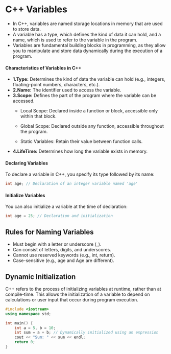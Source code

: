 # C++ Variables
- In C++, variables are named storage locations in memory that are used to store data. 
- A variable has a type, which defines the kind of data it can hold, and a name, which is used to refer to the variable in the program.
- Variables are fundamental building blocks in programming, as they allow you to manipulate and store data dynamically during the execution of a program.

#### Characteristics of Variables in C++
- **1.Type:** Determines the kind of data the variable can hold (e.g., integers, floating-point numbers, characters, etc.).
-  **2.Name:** The identifier used to access the variable.
-  **3.Scope:** Defines the part of the program where the variable can be accessed.
     -  Local Scope: Declared inside a function or block, accessible only within that block.

     - Global Scope: Declared outside any function, accessible throughout the program.

     - Static Variables: Retain their value between function calls.
-  **4.LifeTime:** Determines how long the variable exists in memory.
  
####  Declaring Variables
To declare a variable in C++, you specify its type followed by its name:
```cpp
int age; // Declaration of an integer variable named 'age'
```
####  Initialize Variables
You can also initialize a variable at the time of declaration:
```cpp
int age = 25; // Declaration and initialization
```
## Rules for Naming Variables
- Must begin with a letter or underscore (_).
- Can consist of letters, digits, and underscores.
- Cannot use reserved keywords (e.g., int, return).
- Case-sensitive (e.g., age and Age are different).

## Dynamic Initialization  
C++ refers to the process of initializing variables at runtime, rather than at compile-time. This allows the initialization of a variable to depend on calculations or user input that occur during program execution.

````cpp
#include <iostream>
using namespace std;

int main() {
    int a = 5, b = 10;
    int sum = a + b; // Dynamically initialized using an expression
    cout << "Sum: " << sum << endl;
    return 0;
}
````


 
